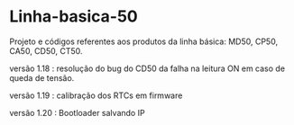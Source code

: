 # Linha-basica-50

Projeto e códigos referentes aos produtos da linha básica: MD50, CP50, CA50, CD50, CT50.

versão 1.18 : resolução do bug do CD50 da falha na leitura ON em caso de queda de tensão.

versão 1.19 : calibração dos RTCs em firmware

versão 1.20 : Bootloader salvando IP
